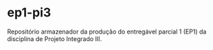 # ep1-pi3
 Repositório armazenador da produção do entregável parcial 1 (EP1) da disciplina de Projeto Integrado III.
